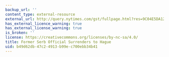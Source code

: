```yaml
---
backup_url: ''
content_type: external-resource
external_url: http://query.nytimes.com/gst/fullpage.html?res=9C04E5DA123CF936A25750C0A9639C8B63
has_external_licence_warning: true
has_external_license_warning: true
is_broken: ''
license: https://creativecommons.org/licenses/by-nc-sa/4.0/
title: Former Serb Official Surrenders to Hague
uid: b49d62db-47c2-4913-b99e-c700ebb34b41
---
```

